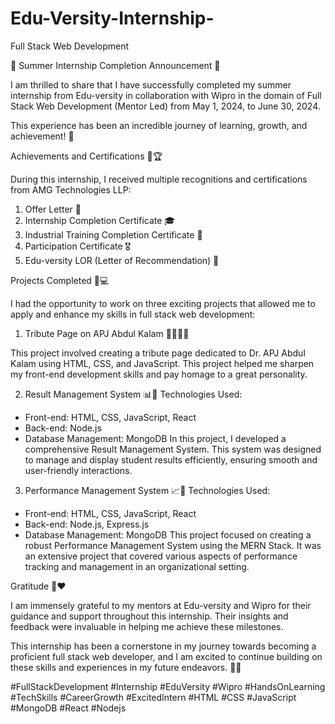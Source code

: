 # Edu-Versity-Internship-
Full Stack Web Development

🎉 Summer Internship Completion Announcement 🎉

I am thrilled to share that I have successfully completed my summer internship from Edu-versity in collaboration with Wipro in the domain of Full Stack Web Development (Mentor Led) from May 1, 2024, to June 30, 2024. 

This experience has been an incredible journey of learning, growth, and achievement! 🌟

Achievements and Certifications 📜🏆

During this internship, I received multiple recognitions and certifications from AMG Technologies LLP:
1. Offer Letter 📃
2. Internship Completion Certificate 🎓
3. Industrial Training Completion Certificate 🏅
4. Participation Certificate 🎖️
5. Edu-versity LOR (Letter of Recommendation) 📜

Projects Completed 🚀💻

I had the opportunity to work on three exciting projects that allowed me to apply and enhance my skills in full stack web development:

1. Tribute Page on APJ Abdul Kalam 👨‍🔬🇮🇳

This project involved creating a tribute page dedicated to Dr. APJ Abdul Kalam using HTML, CSS, and JavaScript. This project helped me sharpen my front-end development skills and pay homage to a great personality.

2. Result Management System 📊💼
Technologies Used:
- Front-end: HTML, CSS, JavaScript, React
- Back-end: Node.js
- Database Management: MongoDB
In this project, I developed a comprehensive Result Management System. This system was designed to manage and display student results efficiently, ensuring smooth and user-friendly interactions.

3. Performance Management System 📈🏢
Technologies Used:
- Front-end: HTML, CSS, JavaScript, React
- Back-end: Node.js, Express.js
- Database Management: MongoDB
This project focused on creating a robust Performance Management System using the MERN Stack. It was an extensive project that covered various aspects of performance tracking and management in an organizational setting.

Gratitude 🙏❤️

I am immensely grateful to my mentors at Edu-versity and Wipro for their guidance and support throughout this internship. Their insights and feedback were invaluable in helping me achieve these milestones.

This internship has been a cornerstone in my journey towards becoming a proficient full stack web developer, and I am excited to continue building on these skills and experiences in my future endeavors. 🚀💡

#FullStackDevelopment 
#Internship 
#EduVersity 
#Wipro 
#HandsOnLearning 
#TechSkills 
#CareerGrowth 
#ExcitedIntern 
#HTML 
#CSS 
#JavaScript 
#MongoDB 
#React 
#Nodejs
